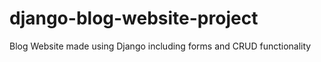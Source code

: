 # django-blog-website-project
Blog Website made using Django including forms and CRUD functionality 
